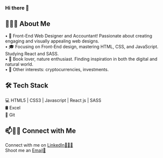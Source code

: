 ### Hi there 👋

👨🏻‍💻 About Me 
---


• 🤔 Front-End Web Designer and Accountant! Passionate about creating engaging and visually appealing web designs.  
• 🎓 Focusing on Front-End design, mastering HTML, CSS, and JavaScript. Studying React and SASS.  
• 🌱 Book lover, nature enthusiast. Finding inspiration in both the digital and natural world.  
• 🌟 Other interests: cryptocurrencies, investments.  

🛠 Tech Stack
---
💻 HTML5 | CSS3 | Javascript | React js | SASS  
🛢 Excel  
🔧 Git   

📫🤝🏻 Connect with Me
---
Connect with me on [LinkedIn👨🏻‍💻](https://www.linkedin.com/in/martin-elias-236174266/)    
Shoot me an [Email💌](mailto:martinfab.elias89@gmail.com) 
